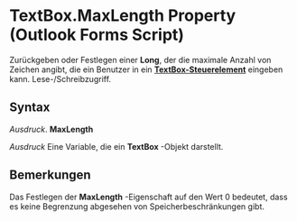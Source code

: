 
# TextBox.MaxLength Property (Outlook Forms Script)

Zurückgeben oder Festlegen einer  **Long**, der die maximale Anzahl von Zeichen angibt, die ein Benutzer in ein **[TextBox-Steuerelement](4a0e4a3d-beca-9f94-7e27-469c4bafe250.md)** eingeben kann. Lese-/Schreibzugriff.


## Syntax

 _Ausdruck_. **MaxLength**

 _Ausdruck_ Eine Variable, die ein **TextBox** -Objekt darstellt.


## Bemerkungen

Das Festlegen der  **MaxLength** -Eigenschaft auf den Wert 0 bedeutet, dass es keine Begrenzung abgesehen von Speicherbeschränkungen gibt.

